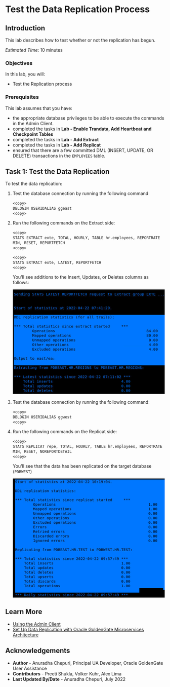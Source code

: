 # Test the Data Replication Process

## Introduction

This lab describes how to test whether or not the replication has begun.

*Estimated Time*: 10 minutes

### Objectives
In this lab, you will:
* Test the Replication process


### Prerequisites
This lab assumes that you have:
- the appropriate database privileges to be able to execute the commands in the Admin Client.
- completed the tasks in **Lab - Enable Trandata, Add Heartbeat and Checkpoint Tables**
- completed the tasks in **Lab - Add Extract**
- completed the tasks in **Lab - Add Replicat**
- ensured that there are a few committed DML (INSERT, UPDATE, OR DELETE) transactions in the `EMPLOYEES` table.

## Task 1: Test the Data Replication

To test the data replication:

1. Test the database connection by running the following command:


    ```
    <copy>
    DBLOGIN USERIDALIAS ggeast
    <copy>

    ```
2. Run the following commands on the Extract side:

    ```
    <copy>
    STATS EXTRACT exte, TOTAL, HOURLY, TABLE hr.employees, REPORTRATE MIN, RESET, REPORTFETCH
    <copy>
    ```

    ```
    <copy>
    STATS EXTRACT exte, LATEST, REPORTFETCH
    <copy>
    ```
    You'll see additions to the Insert, Updates, or Deletes columns as follows:

    ![](./images/pdbeast-output1.png " ")


3. Test the database connection by running the following command:


    ```
    <copy>
    DBLOGIN USERIDALIAS ggwest
    <copy>

    ```

4. Run the following commands on the Replicat side:

    ```
    <copy>
    STATS REPLICAT repe, TOTAL, HOURLY, TABLE hr.employees, REPORTRATE MIN, RESET, NOREPORTDETAIL
    <copy>

    ```
    You'll see that the data has been replicated on the target database (`PDBWEST`)

    ![](./images/pdbwest-output2.png " ")

## Learn More
* [Using the Admin Client](https://docs.oracle.com/en/middleware/goldengate/core/21.1/admin/getting-started-oracle-goldengate-process-interfaces.html#GUID-84B33389-0594-4449-BF1A-A496FB1EDB29)
* [Set Up Data Replication with Oracle GoldenGate Microservices Architecture](https://docs.oracle.com/en/middleware/goldengate/core/21.3/ggmas/quickstart-your-data-replication-oracle-goldengate-microservices-architecture.html)

## Acknowledgements
* **Author** - Anuradha Chepuri, Principal UA Developer, Oracle GoldenGate User Assistance
* **Contributors** -  Preeti Shukla, Volker Kuhr, Alex Lima
* **Last Updated By/Date** - Anuradha Chepuri, July 2022
